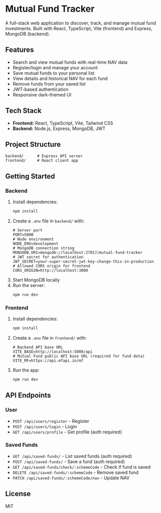 # Mutual Fund Tracker

A full-stack web application to discover, track, and manage mutual fund investments. Built with React, TypeScript, Vite (frontend) and Express, MongoDB (backend).

## Features

- Search and view mutual funds with real-time NAV data
- Register/login and manage your account
- Save mutual funds to your personal list
- View details and historical NAV for each fund
- Remove funds from your saved list
- JWT-based authentication
- Responsive dark-themed UI

## Tech Stack

- **Frontend:** React, TypeScript, Vite, Tailwind CSS
- **Backend:** Node.js, Express, MongoDB, JWT

## Project Structure

```
backend/      # Express API server
frontend/     # React client app
```

## Getting Started

### Backend
1. Install dependencies:
   ```bash
   npm install
   ```
2. Create a `.env` file in `backend/` with:
   ```env
   # Server port
   PORT=5000
   # Node environment
   NODE_ENV=development
   # MongoDB connection string
   MONGODB_URI=mongodb://localhost:27017/mutual-fund-tracker
   # JWT secret for authentication
   JWT_SECRET=your-super-secret-jwt-key-change-this-in-production
   # Allowed CORS origin for frontend
   CORS_ORIGIN=http://localhost:3000
   ```
3. Start MongoDB locally
4. Run the server:
   ```bash
   npm run dev
   ```

### Frontend
1. Install dependencies:
   ```bash
   npm install
   ```
2. Create a `.env` file in `frontend/` with:
   ```env
   # Backend API base URL
   VITE_BASE=http://localhost:5000/api
   # Mutual Fund public API base URL (required for fund data)
   VITE_MF=https://api.mfapi.in/mf
   ```
3. Run the app:
   ```bash
   npm run dev
   ```

## API Endpoints

### User
- `POST /api/users/register` - Register
- `POST /api/users/login` - Login
- `GET /api/users/profile` - Get profile (auth required)

### Saved Funds
- `GET /api/saved-funds/` - List saved funds (auth required)
- `POST /api/saved-funds/` - Save a fund (auth required)
- `GET /api/saved-funds/check/:schemeCode` - Check if fund is saved
- `DELETE /api/saved-funds/:schemeCode` - Remove saved fund
- `PATCH /api/saved-funds/:schemeCode/nav` - Update NAV

## License

MIT
